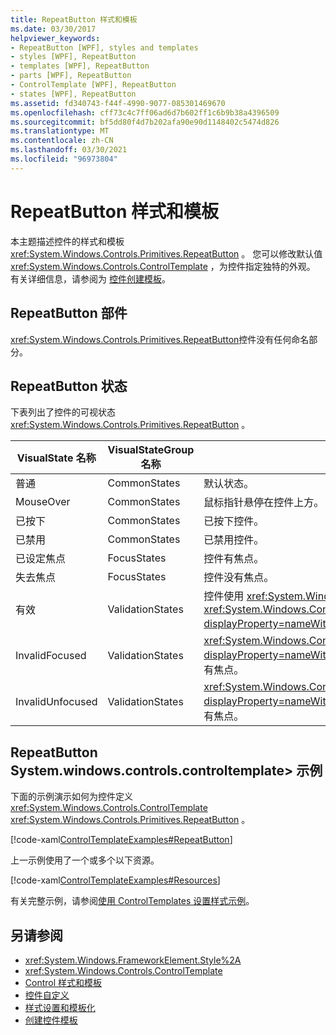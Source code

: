 ```yaml
---
title: RepeatButton 样式和模板
ms.date: 03/30/2017
helpviewer_keywords:
- RepeatButton [WPF], styles and templates
- styles [WPF], RepeatButton
- templates [WPF], RepeatButton
- parts [WPF], RepeatButton
- ControlTemplate [WPF], RepeatButton
- states [WPF], RepeatButton
ms.assetid: fd340743-f44f-4990-9077-085301469670
ms.openlocfilehash: cff73c4c7ff06ad6d7b602ff1c6b9b38a4396509
ms.sourcegitcommit: bf5dd80f4d7b202afa90e90d1148402c5474d826
ms.translationtype: MT
ms.contentlocale: zh-CN
ms.lasthandoff: 03/30/2021
ms.locfileid: "96973804"
---
```

# <a name="repeatbutton-styles-and-templates"></a>RepeatButton 样式和模板

本主题描述控件的样式和模板 <xref:System.Windows.Controls.Primitives.RepeatButton> 。 您可以修改默认值 <xref:System.Windows.Controls.ControlTemplate> ，为控件指定独特的外观。 有关详细信息，请参阅为 [控件创建模板](/dotnet/desktop-wpf/themes/how-to-create-apply-template)。

## <a name="repeatbutton-parts"></a>RepeatButton 部件

<xref:System.Windows.Controls.Primitives.RepeatButton>控件没有任何命名部分。

## <a name="repeatbutton-states"></a>RepeatButton 状态

下表列出了控件的可视状态 <xref:System.Windows.Controls.Primitives.RepeatButton> 。

|VisualState 名称|VisualStateGroup 名称|描述|
|-|-|-|
|普通|CommonStates|默认状态。|
|MouseOver|CommonStates|鼠标指针悬停在控件上方。|
|已按下|CommonStates|已按下控件。|
|已禁用|CommonStates|已禁用控件。|
|已设定焦点|FocusStates|控件有焦点。|
|失去焦点|FocusStates|控件没有焦点。|
|有效|ValidationStates|控件使用 <xref:System.Windows.Controls.Validation> 类， <xref:System.Windows.Controls.Validation.HasError%2A?displayProperty=nameWithType> 附加属性为 `false` 。|
|InvalidFocused|ValidationStates|<xref:System.Windows.Controls.Validation.HasError%2A?displayProperty=nameWithType>附加属性是 `true` 控件具有焦点。|
|InvalidUnfocused|ValidationStates|<xref:System.Windows.Controls.Validation.HasError%2A?displayProperty=nameWithType>附加属性是 `true` 控件没有焦点。|

## <a name="repeatbutton-controltemplate-example"></a>RepeatButton System.windows.controls.controltemplate> 示例

下面的示例演示如何为控件定义 <xref:System.Windows.Controls.ControlTemplate> <xref:System.Windows.Controls.Primitives.RepeatButton> 。

[!code-xaml[ControlTemplateExamples#RepeatButton](~/samples/snippets/csharp/VS_Snippets_Wpf/ControlTemplateExamples/CS/resources/scrollbar.xaml#repeatbutton)]

上一示例使用了一个或多个以下资源。

[!code-xaml[ControlTemplateExamples#Resources](~/samples/snippets/csharp/VS_Snippets_Wpf/ControlTemplateExamples/CS/resources/shared.xaml#resources)]

有关完整示例，请参阅[使用 ControlTemplates 设置样式示例](https://github.com/Microsoft/WPF-Samples/tree/master/Styles%20&%20Templates/IntroToStylingAndTemplating)。

## <a name="see-also"></a>另请参阅

- <xref:System.Windows.FrameworkElement.Style%2A>
- <xref:System.Windows.Controls.ControlTemplate>
- [Control 样式和模板](control-styles-and-templates.md)
- [控件自定义](control-customization.md)
- [样式设置和模板化](/dotnet/desktop-wpf/fundamentals/styles-templates-overview)
- [创建控件模板](/dotnet/desktop-wpf/themes/how-to-create-apply-template)
